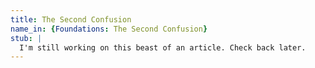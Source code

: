 ```yaml
---
title: The Second Confusion
name_in: {Foundations: The Second Confusion}
stub: |
  I'm still working on this beast of an article. Check back later.
---
```

